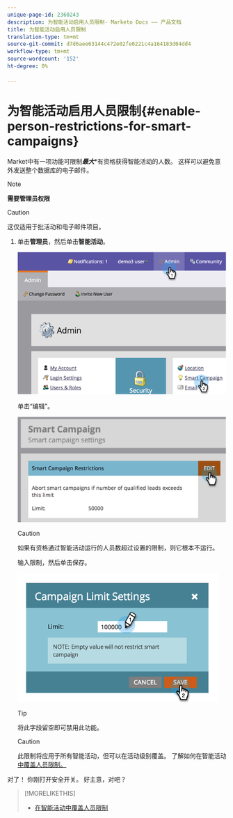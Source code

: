 ```yaml
---
unique-page-id: 2360243
description: 为智能活动启用人员限制- Marketo Docs —— 产品文档
title: 为智能活动启用人员限制
translation-type: tm+mt
source-git-commit: d7d6aee63144c472e02fe0221c4a164183d04dd4
workflow-type: tm+mt
source-wordcount: '152'
ht-degree: 0%

---
```



# 为智能活动启用人员限制{#enable-person-restrictions-for-smart-campaigns}

Market中有一项功能可限制***最大****有资格获得智能活动的人数。 这样可以避免意外发送整个数据库的电子邮件。

>[!NOTE]
>
>**需要管理员权限**

>[!CAUTION]
>
>这仅适用于批活动和电子邮件项目。

1. 单击**管理员**，然后单击&#x200B;**智能活动**。

   ![](assets/image2014-9-18-15-3a58-3a29.png)

   单击“编辑”。

   ![](assets/image2014-9-18-15-3a59-3a7.png)

   >[!CAUTION]
   >
   >
   >如果有资格通过智能活动运行的人员数超过设置的限制，则它根本不运行。

   输入限制，然后单击保存。

   ![](assets/image2014-9-18-15-3a59-3a56.png)

   >[!TIP]
   >
   >
   >将此字段留空即可禁用此功能。

   >[!CAUTION]
   >
   >
   >此限制将应用于所有智能活动，但可以在活动级别覆盖。 了解如何在智能活动[中覆盖人员限制。](../../../product-docs/core-marketo-concepts/smart-campaigns/using-smart-campaigns/override-person-restrictions-in-a-smart-campaign.md)

对了！ 你刚打开安全开关。 好主意，对吧？

>[!MORELIKETHIS]
>
>* [在智能活动中覆盖人员限制](../../../product-docs/core-marketo-concepts/smart-campaigns/using-smart-campaigns/override-person-restrictions-in-a-smart-campaign.md)

>



